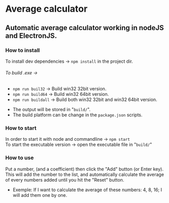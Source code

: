 # Average calculator

## Automatic average calculator working in nodeJS and ElectronJS.

### How to install

To install dev dependencies -> `npm install` in the project dir.

###### To build .exe ->
  - `npm run buil32` -> Build win32 32bit version.
  - `npm run build64` -> Build win32 64bit version.
  - `npm run buildall` -> Build both win32 32bit and win32 64bit version.

  * The output will be stored in "`build/`".
  * The build platform can be change in the `package.json` scripts.

### How to start

  In order to start it with node and commandline -> `npm start` <br>
  To start the executable version -> open the executable file in "`build/`"

### How to use 

  Put a number, (and a coefficient) then click the "Add" button (or Enter key). <br>
  This will add the number to the list, and automatically calculate the average of every numbers added until you hit the "Reset" button.
  
  * Exemple: If I want to calculate the average of these numbers: 4, 8, 16; I will add them one by one.
